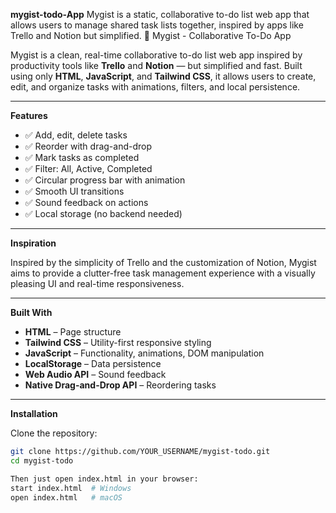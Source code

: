 **mygist-todo-App**
Mygist is a static, collaborative to-do list web app that allows users to manage shared task lists together, inspired by apps like Trello and Notion but simplified.
📝 Mygist - Collaborative To-Do App

Mygist is a clean, real-time collaborative to-do list web app inspired by productivity tools like **Trello** and **Notion** — but simplified and fast. Built using only **HTML**, **JavaScript**, and **Tailwind CSS**, it allows users to create, edit, and organize tasks with animations, filters, and local persistence.

---

**Features**

- ✅ Add, edit, delete tasks
- ✅ Reorder with drag-and-drop
- ✅ Mark tasks as completed
- ✅ Filter: All, Active, Completed
- ✅ Circular progress bar with animation
- ✅ Smooth UI transitions
- ✅ Sound feedback on actions
- ✅ Local storage (no backend needed)

---

**Inspiration**

Inspired by the simplicity of Trello and the customization of Notion, Mygist aims to provide a clutter-free task management experience with a visually pleasing UI and real-time responsiveness.

---

**Built With**

- **HTML** – Page structure  
- **Tailwind CSS** – Utility-first responsive styling  
- **JavaScript** – Functionality, animations, DOM manipulation  
- **LocalStorage** – Data persistence  
- **Web Audio API** – Sound feedback  
- **Native Drag-and-Drop API** – Reordering tasks

---

**Installation**

Clone the repository:

```bash
git clone https://github.com/YOUR_USERNAME/mygist-todo.git
cd mygist-todo

Then just open index.html in your browser:
start index.html  # Windows
open index.html   # macOS
